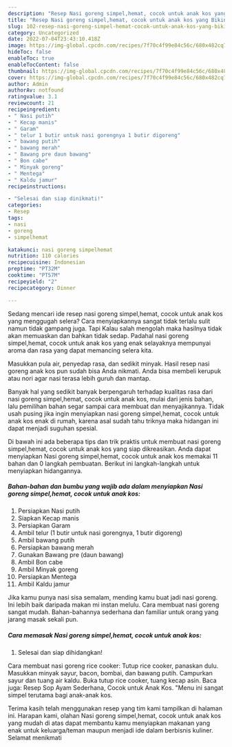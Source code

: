 ```yaml
---
description: "Resep Nasi goreng simpel,hemat, cocok untuk anak kos yang Bikin Ngiler , Enak Banget"
title: "Resep Nasi goreng simpel,hemat, cocok untuk anak kos yang Bikin Ngiler , Enak Banget"
slug: 102-resep-nasi-goreng-simpel-hemat-cocok-untuk-anak-kos-yang-bikin-ngiler-enak-banget
category: Uncategorized
date: 2022-07-04T23:43:10.418Z
image: https://img-global.cpcdn.com/recipes/7f70c4f99e84c56c/680x482cq70/nasi-goreng-simpelhemat-cocok-untuk-anak-kos-foto-resep-utama.jpg
hideToc: false
enableToc: true
enableTocContent: false
thumbnail: https://img-global.cpcdn.com/recipes/7f70c4f99e84c56c/680x482cq70/nasi-goreng-simpelhemat-cocok-untuk-anak-kos-foto-resep-utama.jpg
cover: https://img-global.cpcdn.com/recipes/7f70c4f99e84c56c/680x482cq70/nasi-goreng-simpelhemat-cocok-untuk-anak-kos-foto-resep-utama.jpg
author: Admin
authorAv: notfound
ratingvalue: 3.1
reviewcount: 21
recipeingredient:
- " Nasi putih"
- " Kecap manis"
- " Garam"
- " telur 1 butir untuk nasi gorengnya 1 butir digoreng"
- " bawang putih"
- " bawang merah"
- " Bawang pre daun bawang"
- " Bon cabe"
- " Minyak goreng"
- " Mentega"
- " Kaldu jamur"
recipeinstructions:

- "Selesai dan siap dinikmati!"
categories:
- Resep
tags:
- nasi
- goreng
- simpelhemat

katakunci: nasi goreng simpelhemat 
nutrition: 110 calories
recipecuisine: Indonesian
preptime: "PT32M"
cooktime: "PT57M"
recipeyield: "2"
recipecategory: Dinner

---
```



Sedang mencari ide resep nasi goreng simpel,hemat, cocok untuk anak kos yang menggugah selera? Cara menyiapkannya sangat tidak terlalu sulit namun tidak gampang juga. Tapi Kalau salah mengolah maka hasilnya tidak akan memuaskan dan bahkan tidak sedap. Padahal nasi goreng simpel,hemat, cocok untuk anak kos yang enak selayaknya mempunyai aroma dan rasa yang dapat memancing selera kita.


Masukkan pula air, penyedap rasa, dan sedikit minyak. Hasil resep nasi goreng anak kos pun sudah bisa Anda nikmati. Anda bisa membeli kerupuk atau nori agar nasi terasa lebih guruh dan mantap.

Banyak hal yang sedikit banyak berpengaruh terhadap kualitas rasa dari nasi goreng simpel,hemat, cocok untuk anak kos, mulai dari jenis bahan, lalu pemilihan bahan segar sampai cara membuat dan menyajikannya. Tidak usah pusing jika ingin menyiapkan nasi goreng simpel,hemat, cocok untuk anak kos enak di rumah, karena asal sudah tahu triknya maka hidangan ini dapat menjadi suguhan spesial.


Di bawah ini ada beberapa tips dan trik praktis untuk membuat nasi goreng simpel,hemat, cocok untuk anak kos yang siap dikreasikan. Anda dapat menyiapkan Nasi goreng simpel,hemat, cocok untuk anak kos memakai 11 bahan dan 0 langkah pembuatan. Berikut ini langkah-langkah untuk menyiapkan hidangannya.

<!--inarticleads1-->

##### Bahan-bahan dan bumbu yang wajib ada dalam menyiapkan Nasi goreng simpel,hemat, cocok untuk anak kos:

1. Persiapkan  Nasi putih
1. Siapkan  Kecap manis
1. Persiapkan  Garam
1. Ambil  telur (1 butir untuk nasi gorengnya, 1 butir digoreng)
1. Ambil  bawang putih
1. Persiapkan  bawang merah
1. Gunakan  Bawang pre (daun bawang)
1. Ambil  Bon cabe
1. Ambil  Minyak goreng
1. Persiapkan  Mentega
1. Ambil  Kaldu jamur


Jika kamu punya nasi sisa semalam, mending kamu buat jadi nasi goreng. Ini lebih baik daripada makan mi instan melulu. Cara membuat nasi goreng sangat mudah. Bahan-bahannya sederhana dan familiar untuk orang yang jarang masak sekali pun. 

<!--inarticleads2-->

##### Cara memasak Nasi goreng simpel,hemat, cocok untuk anak kos:


1. Selesai dan siap dihidangkan!

Cara membuat nasi goreng rice cooker: Tutup rice cooker, panaskan dulu. Masukkan minyak sayur, bacon, bombai, dan bawang putih. Campurkan sayur dan tuang air kaldu. Buka tutup rice cooker, tuang kecap asin. Baca juga: Resep Sop Ayam Sederhana, Cocok untuk Anak Kos. &#34;Menu ini sangat simpel terutama bagi anak-anak kos. 

Terima kasih telah menggunakan resep yang tim kami tampilkan di halaman ini. Harapan kami, olahan Nasi goreng simpel,hemat, cocok untuk anak kos yang mudah di atas dapat membantu kamu menyiapkan makanan yang enak untuk keluarga/teman maupun menjadi ide dalam berbisnis kuliner. Selamat menikmati
